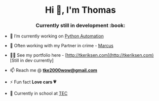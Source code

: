 <h1 align="center">Hi 👋, I'm Thomas</h1>
<h3 align="center">Currently still in development :book:</h3>

- 🔭 I’m currently working on [Python Automation](https://github.com/puff1g/PythonProjects)

- 🤝 Often working with my Partner in crime - [Marcus](https://github.com/marcusmaczewski)

- 👨‍💻 See my portfolio here - [http://tkeriksen.com](http://tkeriksen.com) [Still in dev currently]

- 📫 Reach me @ **tke2000wow@gmail.com**

- ⚡ Fun fact **Love cars 💗**

- :book: Currently in school at [TEC](https://www.tec.dk)

